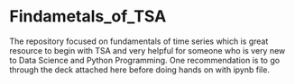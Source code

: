 # Findametals_of_TSA
The repository focused on fundamentals of time series which is great resource to begin with TSA and very helpful for someone who is very new to Data Science and Python Programming. One recommendation is to go through the deck attached here before doing hands on with ipynb file.
